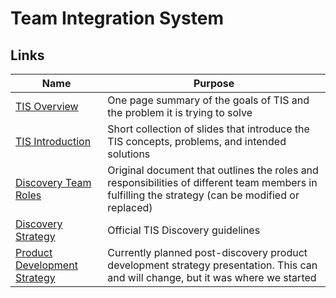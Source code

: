 # Team Integration System
## Links


| Name                                                                                                                     | Purpose                                                                                                                                           |
|--------------------------------------------------------------------------------------------------------------------------|---------------------------------------------------------------------------------------------------------------------------------------------------|
| [TIS Overview](https://docs.google.com/document/d/1qMBVgJzMiZbv1WlLt_OcqeP8Ad2T-ufPqnOWDq0k3vU/edit)                     | One page summary of the goals of TIS and the problem it is trying to solve                                                                        |
| [TIS Introduction](https://docs.google.com/presentation/d/1dw-ubV9yGwX5Ke1dvPG-fpPOuxFq2OwARNa6e-nVLcc/edit)             | Short collection of slides that introduce the TIS concepts, problems, and intended solutions                                                      |
| [Discovery Team Roles](https://docs.google.com/document/d/1Wazk9kik5k0KrmW0f5A7nkyeFn_LvHZNjgFNncOasFg/edit)             | Original document that outlines the roles and responsibilities of different team members in fulfilling the strategy (can be modified or replaced) |
| [Discovery Strategy](https://docs.google.com/document/d/1WCedRaHZ4ycI_fw3ns906euvfoyBqFzgJH40e9948w4/edit)               | Official TIS Discovery guidelines                                                                                                                 |
| [Product Development Strategy](https://docs.google.com/presentation/d/1dVg2mKcDrKiySdVL0SGEVjGXdxLdWY5Y40LvkA_S9G4/edit) | Currently planned post-discovery product development strategy presentation.  This can and will change, but it was where we started                |

